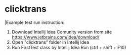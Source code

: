 # clicktrans

|Example test run instruction:
1. Download Intellij Idea Comunity version from site https://www.jetbrains.com/idea/download/
2. Open "clicktrans" folder in Intellij Idea 
3. Run FirstTest class by Intellij Idea Run (ctrl + shift + F10)